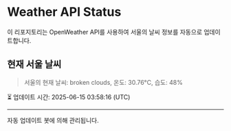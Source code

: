 
# Weather API Status

이 리포지토리는 OpenWeather API를 사용하여 서울의 날씨 정보를 자동으로 업데이트합니다.

## 현재 서울 날씨
> 서울의 현재 날씨: broken clouds, 온도: 30.76°C, 습도: 48%

⏳ 업데이트 시간: 2025-06-15 03:58:16 (UTC)

---
자동 업데이트 봇에 의해 관리됩니다.
